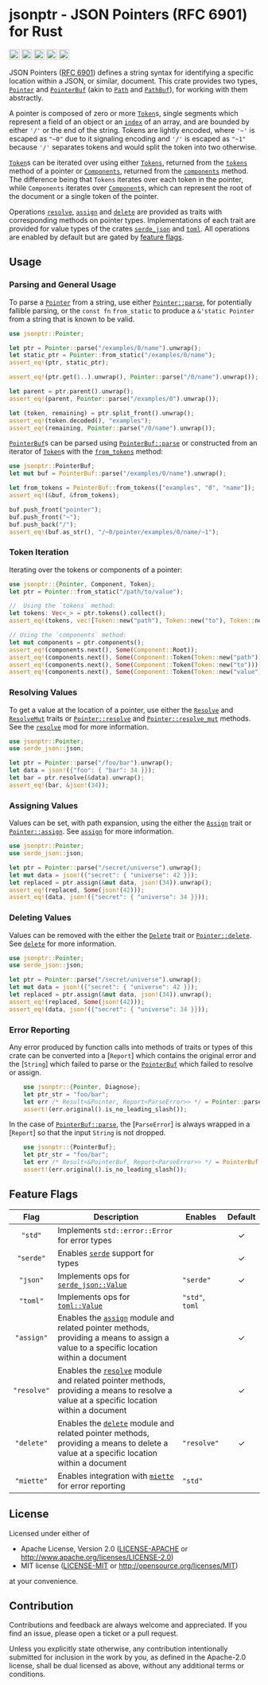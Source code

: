 <div class="rustdoc-hidden">

# jsonptr - JSON Pointers (RFC 6901) for Rust

</div>

[<img alt="github" src="https://img.shields.io/badge/github-chanced/jsonptr-62D1FC?style=for-the-badge&labelColor=777&logo=github" height="21">](https://github.com/chanced/jsonptr)
[<img alt="crates.io" src="https://img.shields.io/crates/v/jsonptr.svg?style=for-the-badge&color=fc8d62&logo=rust" height="21">](https://crates.io/crates/jsonptr)
[<img alt="docs.rs" src="https://img.shields.io/badge/docs.rs-jsonptr-f0f0f0?style=for-the-badge&labelColor=777&logo=docs.rs" height="21">](https://docs.rs/jsonptr)
[<img alt="build status" src="https://img.shields.io/github/actions/workflow/status/chanced/jsonptr/test.yml?branch=main&style=for-the-badge" height="21">](https://github.com/chanced/jsonptr/actions?query=branch%3Amain)
[<img alt="code coverage" src="https://img.shields.io/codecov/c/github/chanced/jsonptr?style=for-the-badge&color=CBB88D" height="21">](https://codecov.io/gh/chanced/jsonptr)

JSON Pointers ([RFC 6901](https://datatracker.ietf.org/doc/html/rfc6901))
defines a string syntax for identifying a specific location within a JSON, or
similar, document. This crate provides two types, [`Pointer`] and [`PointerBuf`]
(akin to [`Path`] and [`PathBuf`]), for working with them abstractly.

A pointer is composed of zero or more [`Token`]s, single segments which
represent a field of an object or an [`index`] of an array, and are bounded by
either `'/'` or the end of the string. Tokens are lightly encoded, where `'~'`
is escaped as `"~0"` due to it signaling encoding and `'/'` is escaped as `"~1"`
because `'/'` separates tokens and would split the token into two otherwise.

[`Token`]s can be iterated over using either [`Tokens`], returned from the
[`tokens`] method of a pointer or [`Components`], returned from the
[`components`] method. The difference being that `Tokens` iterates over each
token in the pointer, while `Components` iterates over [`Component`]s, which can
represent the root of the document or a single token of the pointer.

Operations [`resolve`], [`assign`] and [`delete`] are provided as traits with
corresponding methods on pointer types. Implementations of each trait are
provided for value types of the crates [`serde_json`] and [`toml`]. All
operations are enabled by default but are gated by [feature
flags](#feature-flags).

## Usage

### Parsing and General Usage

To parse a [`Pointer`] from a string, use either [`Pointer::parse`], for
potentially fallible parsing, or the `const fn` `from_static` to produce a
`&'static Pointer` from a string that is known to be valid.

```rust
use jsonptr::Pointer;

let ptr = Pointer::parse("/examples/0/name").unwrap();
let static_ptr = Pointer::from_static("/examples/0/name");
assert_eq!(ptr, static_ptr);

assert_eq!(ptr.get(1..).unwrap(), Pointer::parse("/0/name").unwrap());

let parent = ptr.parent().unwrap();
assert_eq!(parent, Pointer::parse("/examples/0").unwrap());

let (token, remaining) = ptr.split_front().unwrap();
assert_eq!(token.decoded(), "examples");
assert_eq!(remaining, Pointer::parse("/0/name").unwrap());
```

[`PointerBuf`]s can be parsed using [`PointerBuf::parse`] or constructed from an
iterator of [`Token`]s with the [`from_tokens`] method:

```rust
use jsonptr::PointerBuf;
let mut buf = PointerBuf::parse("/examples/0/name").unwrap();

let from_tokens = PointerBuf::from_tokens(["examples", "0", "name"]);
assert_eq!(&buf, &from_tokens);

buf.push_front("pointer");
buf.push_front("~");
buf.push_back("/");
assert_eq!(buf.as_str(), "/~0/pointer/examples/0/name/~1");
```

### Token Iteration

Iterating over the tokens or components of a pointer:

```rust
use jsonptr::{Pointer, Component, Token};
let ptr = Pointer::from_static("/path/to/value");

//  Using the `tokens` method:
let tokens: Vec<_> = ptr.tokens().collect();
assert_eq!(tokens, vec![Token::new("path"), Token::new("to"), Token::new("value")]);

// Using the `components` method:
let mut components = ptr.components();
assert_eq!(components.next(), Some(Component::Root));
assert_eq!(components.next(), Some(Component::Token(Token::new("path"))));
assert_eq!(components.next(), Some(Component::Token(Token::new("to"))));
assert_eq!(components.next(), Some(Component::Token(Token::new("value"))));
```

### Resolving Values

To get a value at the location of a pointer, use either the [`Resolve`] and
[`ResolveMut`] traits or [`Pointer::resolve`] and [`Pointer::resolve_mut`]
methods. See the [`resolve`] mod for more information.

```rust
use jsonptr::Pointer;
use serde_json::json;

let ptr = Pointer::parse("/foo/bar").unwrap();
let data = json!({"foo": { "bar": 34 }});
let bar = ptr.resolve(&data).unwrap();
assert_eq!(bar, &json!(34));
```

### Assigning Values

Values can be set, with path expansion, using the either the [`Assign`] trait or
[`Pointer::assign`]. See [`assign`] for more information.

```rust
use jsonptr::Pointer;
use serde_json::json;

let ptr = Pointer::parse("/secret/universe").unwrap();
let mut data = json!({"secret": { "universe": 42 }});
let replaced = ptr.assign(&mut data, json!(34)).unwrap();
assert_eq!(replaced, Some(json!(42)));
assert_eq!(data, json!({"secret": { "universe": 34 }}));
```

### Deleting Values

Values can be removed with the either the [`Delete`] trait or
[`Pointer::delete`]. See [`delete`] for more information.

```rust
use jsonptr::Pointer;
use serde_json::json;

let ptr = Pointer::parse("/secret/universe").unwrap();
let mut data = json!({"secret": { "universe": 42 }});
let replaced = ptr.assign(&mut data, json!(34)).unwrap();
assert_eq!(replaced, Some(json!(42)));
assert_eq!(data, json!({"secret": { "universe": 34 }}));
```

### Error Reporting

Any error produced by function calls into methods of traits or types of this
crate can be converted into a [`Report`] which contains the original error
and the [`String`] which failed to parse or the [`PointerBuf`] which failed to
resolve or assign.

```rust
    use jsonptr::{Pointer, Diagnose};
    let ptr_str = "foo/bar";
    let err /* Result<&Pointer, Report<ParseError>> */ = Pointer::parse(ptr_str).diagnose(ptr_str).unwrap_err();
    assert!(err.original().is_no_leading_slash());
```

In the case of [`PointerBuf::parse`], the [`ParseError`] is always wrapped in a
[`Report`] so that the input `String` is not dropped.

```rust
    use jsonptr::{PointerBuf};
    let ptr_str = "foo/bar";
    let err /* Result<&PointerBuf, Report<ParseError>> */ = PointerBuf::parse(ptr_str).unwrap_err();
    assert!(err.original().is_no_leading_slash());
```

## Feature Flags

|    Flag     | Description                                                                                                                               | Enables         | Default |
| :---------: | ----------------------------------------------------------------------------------------------------------------------------------------- | --------------- | :-----: |
|   `"std"`   | Implements `std::error::Error` for error types                                                                                            |                 |    ✓    |
|  `"serde"`  | Enables [`serde`] support for types                                                                                                       |                 |    ✓    |
|  `"json"`   | Implements ops for [`serde_json::Value`]                                                                                                  | `"serde"`       |    ✓    |
|  `"toml"`   | Implements ops for [`toml::Value`]                                                                                                        | `"std"`, `toml` |         |
| `"assign"`  | Enables the [`assign`] module and related pointer methods, providing a means to assign a value to a specific location within a document   |                 |    ✓    |
| `"resolve"` | Enables the [`resolve`] module and related pointer methods, providing a means to resolve a value at a specific location within a document |                 |    ✓    |
| `"delete"`  | Enables the [`delete`] module and related pointer methods, providing a means to delete a value at a specific location within a document   | `"resolve"`     |    ✓    |
| `"miette"`  | Enables integration with [`miette`](https://docs.rs/miette) for error reporting                                                           | `"std"`         |         |

<div class="rustdoc-hidden">

## License

Licensed under either of

-   Apache License, Version 2.0
    ([LICENSE-APACHE](LICENSE-APACHE) or http://www.apache.org/licenses/LICENSE-2.0)
-   MIT license
    ([LICENSE-MIT](LICENSE-MIT) or http://opensource.org/licenses/MIT)

at your convenience.

## Contribution

Contributions and feedback are always welcome and appreciated. If you find an
issue, please open a ticket or a pull request.

Unless you explicitly state otherwise, any contribution intentionally submitted
for inclusion in the work by you, as defined in the Apache-2.0 license, shall be
dual licensed as above, without any additional terms or conditions.

[LICENSE-APACHE]: LICENSE-APACHE
[LICENSE-MIT]: LICENSE-MIT

</div>

[`Pointer::components`]: https://docs.rs/jsonptr/latest/jsonptrstruct.Pointer.html#method.components
[`Pointer::tokens`]: https://docs.rs/jsonptr/latest/jsonptrstruct.Pointer.html#method.tokens
[`Pointer`]: https://docs.rs/jsonptr/latest/jsonptr/struct.Pointer.html
[`Pointer::parse`]: https://docs.rs/jsonptr/latest/jsonptr/struct.Pointer.html#method.parse
[`Pointer::resolve`]: https://docs.rs/jsonptr/latest/jsonptr/struct.Pointer.html#method.resolve
[`Pointer::resolve_mut`]: https://docs.rs/jsonptr/latest/jsonptr/struct.Pointer.html#method.resolve_mut
[`Pointer::assign`]: https://docs.rs/jsonptr/latest/jsonptr/struct.Pointer.html#method.assign
[`Pointer::delete`]: https://docs.rs/jsonptr/latest/jsonptr/struct.Pointer.html#method.delete
[`PointerBuf::parse`]: https://docs.rs/jsonptr/latest/jsonptr/struct.PointerBuf.html#method.parse
[`from_tokens`]: https://docs.rs/jsonptr/latest/jsonptr/struct.PointerBuf.html#method.from_tokens
[`PointerBuf`]: https://docs.rs/jsonptr/latest/jsonptr/struct.PointerBuf.html
[`Token`]: https://docs.rs/jsonptr/latest/jsonptr/struct.Token.html
[`Tokens`]: https://docs.rs/jsonptr/latest/jsonptr/struct.Tokens.html
[`Components`]: https://docs.rs/jsonptr/latest/jsonptr/struct.Components.html
[`Component`]: https://docs.rs/jsonptr/latest/jsonptr/enum.Component.html
[`index`]: https://docs.rs/jsonptr/latest/jsonptr/index/index.html
[`tokens`]: https://docs.rs/jsonptr/latest/jsonptr/struct.Pointer.html#method.tokens
[`components`]: https://docs.rs/jsonptr/latest/jsonptr/struct.Pointer.html#method.components
[`resolve`]: https://docs.rs/jsonptr/latest/jsonptr/resolve/index.html
[`assign`]: https://docs.rs/jsonptr/latest/jsonptr/assign/index.html
[`delete`]: https://docs.rs/jsonptr/latest/jsonptr/delete/index.html
[`Resolve`]: https://docs.rs/jsonptr/latest/jsonptr/resolve/trait.Resolve.html
[`ResolveMut`]: https://docs.rs/jsonptr/latest/jsonptr/resolve/trait.ResolveMut.html
[`Assign`]: https://docs.rs/jsonptr/latest/jsonptr/assign/trait.Assign.html
[`Delete`]: https://docs.rs/jsonptr/latest/jsonptr/delete/trait.Delete.html
[`serde`]: https://docs.rs/serde/1.0/serde/index
[`serde_json`]: https://docs.rs/serde_json/1.0/serde_json/enum.Value.html
[`serde_json::Value`]: https://docs.rs/serde_json/1.0/serde_json/enum.Value.html
[`toml`]: https://docs.rs/toml/0.8/toml/enum.Value.html
[`toml::Value`]: https://docs.rs/toml/0.8/toml/enum.Value.html
[`Path`]: https://doc.rust-lang.org/std/path/struct.Path.html
[`PathBuf`]: https://doc.rust-lang.org/std/path/struct.PathBuf.html
